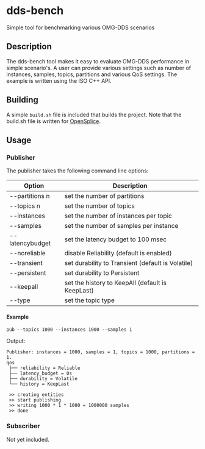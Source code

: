 # dds-bench
Simple tool for benchmarking various OMG-DDS scenarios

## Description
The dds-bench tool makes it easy to evaluate OMG-DDS performance in simple scenario's. A user can provide various settings such as number of instances, samples, topics, partitions and various QoS settings. The example is written using the ISO C++ API.

## Building
A simple `build.sh` file is included that builds the project. Note that the build.sh file is written for [OpenSplice](https://github.com/PrismTech/opensplice).

## Usage
### Publisher
The publisher takes the following command line options:

Option | Description
------------- | -------------
  --partitions n | set the number of partitions
  --topics n | set the number of topics
  --instances | set the number of instances per topic
  --samples | set the number of samples per instance
  --latencybudget | set the latency budget to 100 msec
  --noreliable | disable Reliability (default is enabled)
  --transient | set durability to Transient (default is Volatile)
  --persistent | set durability to Persistent
  --keepall | set the history to KeepAll (default is KeepLast)
  --type | set the topic type 
 
#### Example
```
pub --topics 1000 --instances 1000 --samples 1
```
Output:
```
Publisher: instances = 1000, samples = 1, topics = 1000, partitions = 1.
qos
 ├── reliability = Reliable
 ├── latency_budget = 0s
 ├── durability = Volatile
 └── history = KeepLast

 >> creating entities
 >> start publishing
 >> writing 1000 * 1 * 1000 = 1000000 samples
 >> done
```
### Subscriber
Not yet included.
